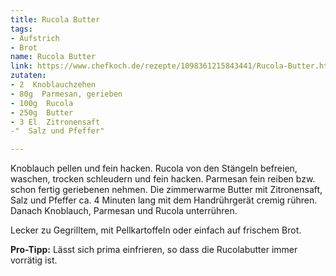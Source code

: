 ```yaml
---
title: Rucola Butter
tags:
- Aufstrich
- Brot
name: Rucola Butter
link: https://www.chefkoch.de/rezepte/1098361215843441/Rucola-Butter.html
zutaten:
- 2  Knoblauchzehen
- 80g  Parmesan, gerieben
- 100g  Rucola
- 250g  Butter
- 3 El  Zitronensaft
-"  Salz und Pfeffer" 

---
```


Knoblauch pellen und fein hacken. Rucola von den Stängeln befreien, waschen, trocken schleudern und fein hacken.
Parmesan fein reiben bzw. schon fertig geriebenen nehmen.  Die zimmerwarme Butter mit Zitronensaft, Salz und Pfeffer ca. 4 Minuten lang mit dem Handrührgerät cremig rühren. 
Danach Knoblauch, Parmesan und Rucola unterrühren.

Lecker zu Gegrilltem, mit Pellkartoffeln oder einfach auf frischem Brot.

**Pro-Tipp:** Lässt sich prima einfrieren, so dass die Rucolabutter immer vorrätig ist.

